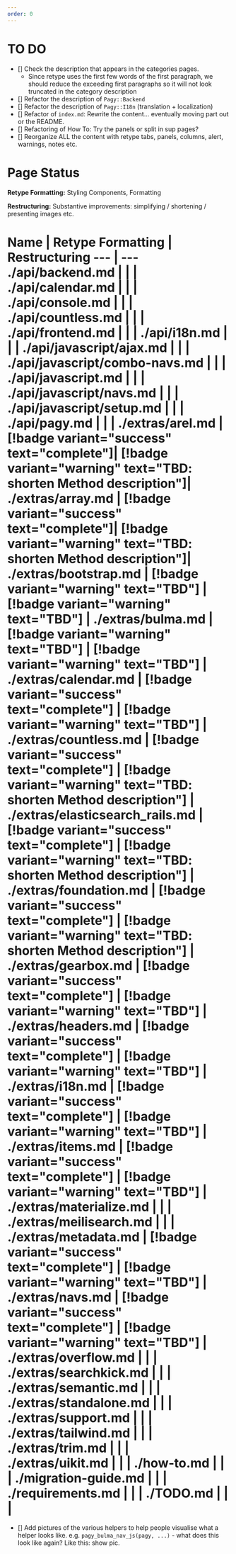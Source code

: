 ```yaml
---
order: 0
---
```

# TO DO
- [] Check the description that appears in the categories pages. 
  - Since retype uses the first few words of the first paragraph, we should reduce the exceeding first paragraphs so it will not look truncated in the category description 
- [] Refactor the description of `Pagy::Backend` 
- [] Refactor the description of `Pagy::I18n` (translation + localization) 
- [] Refactor of `index.md`: Rewrite the content... eventually moving part out or the README.
- [] Refactoring of How To: Try the panels or split in sup pages?
- [] Reorganize ALL the content with retype tabs, panels, columns, alert, warnings, notes etc.

# Page Status

**Retype Formatting:** Styling Components, Formatting

**Restructuring:** Substantive improvements: simplifying / shortening / presenting images etc.

Name   | Retype Formatting  | Restructuring
---    | ---
./api/backend.md |          |                 |
./api/calendar.md |         |                 |
./api/console.md |          |                 |
./api/countless.md |          |                 |
./api/frontend.md |         |                 |
./api/i18n.md |         |                 |
./api/javascript/ajax.md |          |                 |
./api/javascript/combo-navs.md |          |                 |
./api/javascript.md |         |                 |
./api/javascript/navs.md |          |                 |
./api/javascript/setup.md |         |                 |
./api/pagy.md |         |                 |
./extras/arel.md | [!badge variant="success" text="complete"]| [!badge variant="warning" text="TBD: shorten Method description"]|
./extras/array.md | [!badge variant="success" text="complete"]| [!badge variant="warning" text="TBD: shorten Method description"]|
./extras/bootstrap.md | [!badge variant="warning" text="TBD"] | [!badge variant="warning" text="TBD"]  |
./extras/bulma.md | [!badge variant="warning" text="TBD"]        | [!badge variant="warning" text="TBD"] |
./extras/calendar.md | [!badge variant="success" text="complete"] | [!badge variant="warning" text="TBD"]                |
./extras/countless.md | [!badge variant="success" text="complete"] | [!badge variant="warning" text="TBD: shorten Method description"] |
./extras/elasticsearch_rails.md | [!badge variant="success" text="complete"] | [!badge variant="warning" text="TBD: shorten Method description"] |
./extras/foundation.md | [!badge variant="success" text="complete"] | [!badge variant="warning" text="TBD: shorten Method description"] |
./extras/gearbox.md | [!badge variant="success" text="complete"] | [!badge variant="warning" text="TBD"] |
./extras/headers.md | [!badge variant="success" text="complete"] | [!badge variant="warning" text="TBD"] |
./extras/i18n.md | [!badge variant="success" text="complete"] | [!badge variant="warning" text="TBD"] |
./extras/items.md | [!badge variant="success" text="complete"] | [!badge variant="warning" text="TBD"] |
./extras/materialize.md |         |                 |
./extras/meilisearch.md |         |                 |
./extras/metadata.md | [!badge variant="success" text="complete"] | [!badge variant="warning" text="TBD"] |
./extras/navs.md | [!badge variant="success" text="complete"] | [!badge variant="warning" text="TBD"] |
./extras/overflow.md |          |                 |
./extras/searchkick.md |          |                 |
./extras/semantic.md |          |                 |
./extras/standalone.md |          |                 |
./extras/support.md |         |                 |
./extras/tailwind.md |          |                 |
./extras/trim.md |          |                 |
./extras/uikit.md |         |                 |
./how-to.md |         |                 |
./migration-guide.md |          |                 |
./requirements.md |         |                 |
./TODO.md  |          |                 |
=======

- [] Add pictures of the various helpers to help people visualise what a helper looks like. e.g. `pagy_bulma_nav_js(pagy, ...)` - what does this look like again? Like this: show pic.

